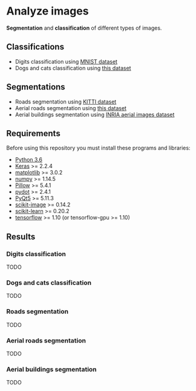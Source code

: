 Analyze images
==============

**Segmentation** and **classification** of different types of images.

Classifications
---------------
  - Digits classification using [MNIST dataset](http://yann.lecun.com/exdb/mnist/)
  - Dogs and cats classification using [this dataset](https://www.kaggle.com/c/dogs-vs-cats)

Segmentations
-------------
  - Roads segmentation using [KITTI dataset](http://www.cvlibs.net/datasets/kitti/eval_road.php)
  - Aerial roads segmentation using [this dataset](https://www.cs.toronto.edu/~vmnih/data/)
  - Aerial buildings segmentation using [INRIA aerial images dataset](https://project.inria.fr/aerialimagelabeling/)

Requirements
------------

Before using this repository you must install these programs and libraries:
- [Python 3.6](https://www.python.org/downloads/release/python-360/)
- [Keras](https://keras.io/) >= 2.2.4
- [matplotlib](https://matplotlib.org/) >= 3.0.2
- [numpy](http://www.numpy.org/) >= 1.14.5
- [Pillow](https://pillow.readthedocs.io/en/stable/) >= 5.4.1
- [pydot](https://pypi.org/project/pydot/) >= 2.4.1
- [PyQt5](https://pypi.org/project/PyQt5/) >= 5.11.3
- [scikit-image](https://scikit-image.org/) >= 0.14.2
- [scikit-learn](https://scikit-learn.org/) >= 0.20.2
- [tensorflow](https://www.tensorflow.org/) >= 1.10 (or tensorflow-gpu >= 1.10)

Results
-------

### Digits classification

TODO

### Dogs and cats classification

TODO

### Roads segmentation

TODO

### Aerial roads segmentation

TODO

### Aerial buildings segmentation

TODO
